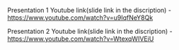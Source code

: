 Presentation 1
Youtube link(slide link in the discription) - https://www.youtube.com/watch?v=u9IqfNeY8Qk

Presentation 2
Youtube link(slide link in the discription) - https://www.youtube.com/watch?v=WtexqWIVEiU  


